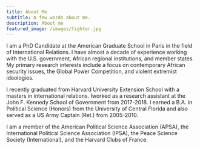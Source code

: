 ```yaml
---
title: About Me
subtitle: A few words about me.
description: About me
featured_image: /images/fighter.jpg
---
```




I am a PhD Candidate at the American Graduate School in Paris in the field of International Relations. I have almost a decade of experience working with the U.S. government, African regional institutions, and member states. My primary research interests include  a focus on contemporary African security issues, the Global Power Competition, and violent extremist ideologies.

I recently graduated from Harvard University Extension School with a masters in international relations. Iworked as a research assistant at the John F. Kennedy School of Government from 2017-2018. I earned a B.A. in Political Science (Honors) from the University of Central Florida and also served as a US Army Captain (Ret.) from 2005-2010. 

I am a member of the American Political Science Association (APSA), the International Political Science Association (IPSA), the Peace Science Society (International), and the Harvard Clubs of France.
